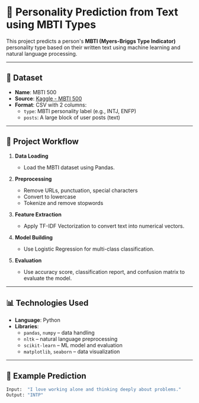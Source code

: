 # 🧠 Personality Prediction from Text using MBTI Types

This project predicts a person's **MBTI (Myers-Briggs Type Indicator)** personality type based on their written text using machine learning and natural language processing.

---

## 📂 Dataset

- **Name**: MBTI 500
- **Source**: [Kaggle - MBTI 500](https://www.kaggle.com/datasets/datasnaek/mbti-type)
- **Format**: CSV with 2 columns:
  - `type`: MBTI personality label (e.g., INTJ, ENFP)
  - `posts`: A large block of user posts (text)

---

## 🚀 Project Workflow

1. **Data Loading**
   - Load the MBTI dataset using Pandas.

2. **Preprocessing**
   - Remove URLs, punctuation, special characters
   - Convert to lowercase
   - Tokenize and remove stopwords

3. **Feature Extraction**
   - Apply TF-IDF Vectorization to convert text into numerical vectors.

4. **Model Building**
   - Use Logistic Regression for multi-class classification.

5. **Evaluation**
   - Use accuracy score, classification report, and confusion matrix to evaluate the model.

---

## 📊 Technologies Used

- **Language**: Python
- **Libraries**:
  - `pandas`, `numpy` – data handling
  - `nltk` – natural language preprocessing
  - `scikit-learn` – ML model and evaluation
  - `matplotlib`, `seaborn` – data visualization

---

## 🧪 Example Prediction

```python
Input:  "I love working alone and thinking deeply about problems."
Output: "INTP"
